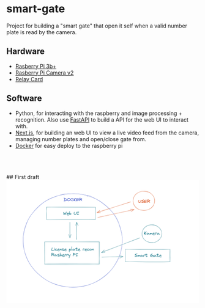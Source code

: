 # smart-gate

Project for building a "smart gate" that open it self when a valid number plate is read by the camera. 

## Hardware
  * [Rasberry Pi 3b+](https://www.raspberrypi.com/products/raspberry-pi-3-model-b-plus/)
  * [Rasberry Pi Camera v2](https://www.raspberrypi.com/products/camera-module-v2/)
  * [Relay Card](https://www.amazon.se/Paradisetronic-com-2-Kanal-Relais-Modul-Relay-Module-Optokoppler-Status-LEDs/dp/B01EQAJP2I/ref=sr_1_15?crid=1XJGZB93JGYAR&keywords=relay+card&qid=1662572364&sprefix=relay+card%2Caps%2C101&sr=8-15)

## Software
* Python, for interacting with the raspberry and image processing + recognition. Also use [FastAPI](https://fastapi.tiangolo.com/) to build a API for the web UI to interact with.
* [Next.js](https://nextjs.org/), for building an web UI to view a live video feed from the camera, managing number plates and open/close gate from.
* [Docker](https://www.docker.com/) for easy deploy to the raspberry pi
<br>
<br>
<br>
## First draft 

<img src="docs/diagram/solution-diagram-V1.png" align="center" alt="diagram">
